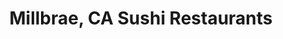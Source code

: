 ---
layout: city
title: Millbrae, CA Sushi Restaurants
permalink: /california/millbrae/
stateAbbr: CA
stateName: California
cityName: Millbrae
---